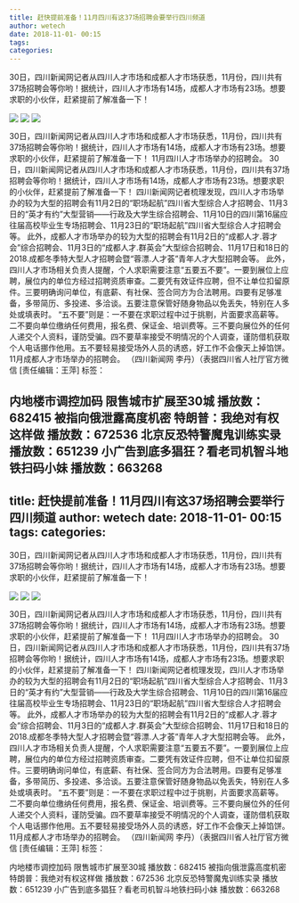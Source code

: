 ```yaml
---
title: 赶快提前准备！11月四川有这37场招聘会要举行四川频道
author: wetech
date: 2018-11-01- 00:15
tags: 
categories: 
---
```

30日，四川新闻网记者从四川人才市场和成都人才市场获悉，11月份，四川共有37场招聘会等你哟！据统计，四川人才市场有14场，成都人才市场有23场。想要求职的小伙伴，赶紧提前了解准备一下！
<!-- more -->
                
<img align="center" border="0" src="http://p2.ifengimg.com/fck/2018_44/ad0ecc47fccafd5_w660_h560.jpg" />
                
<img align="center" border="0" src="http://p2.ifengimg.com/fck/2018_44/39d2d7f156c064a_w664_h942.jpg" />
                
<img align="center" border="0" src="http://p2.ifengimg.com/a/2016/0810/204c433878d5cf9size1_w16_h16.png" />
            
30日，四川新闻网记者从四川人才市场和成都人才市场获悉，11月份，四川共有37场招聘会等你哟！据统计，四川人才市场有14场，成都人才市场有23场。想要求职的小伙伴，赶紧提前了解准备一下！
11月四川人才市场举办的招聘会。
30日，四川新闻网记者从四川人才市场和成都人才市场获悉，11月份，四川共有37场招聘会等你哟！据统计，四川人才市场有14场，成都人才市场有23场。想要求职的小伙伴，赶紧提前了解准备一下！
四川新闻网记者梳理发现，四川人才市场举办的较为大型的招聘会有11月2日的“职场起航”四川省大型综合人才招聘会、11月3日的“英才有约”大型营销——行政及大学生综合招聘会、11月10日的四川第16届应往届高校毕业生专场招聘会、11月23日的“职场起航”四川省大型综合人才招聘会等。
此外，成都人才市场举办的较为大型的招聘会有11月2日的“成都人才.蓉才会”综合招聘会、11月3日的“成都人才.群英会”大型综合招聘会、11月17日和18日的2018.成都冬季特大型人才招聘会暨“蓉漂.人才荟”青年人才大型招聘会等。
此外，四川人才市场相关负责人提醒，个人求职需要注意“五要五不要”。一要到展位上应聘，展位内的单位方经过招聘资质审查。二要凭有效证件应聘，但不让单位扣留原件。三要明确询问单位，有底薪、有社保、签合同方为合法聘用。四要有足够准备，多带简历、多投递、多洽谈。五要注意保管好随身物品以免丢失，特别在人多处或填表时。
“五不要”则是：一不要在求职过程中过于挑剔，片面要求高薪等。二不要向单位缴纳任何费用，报名费、保证金、培训费等。三不要向展位外的任何人递交个人资料，谨防受骗。四不要草率接受不明情况的个人调查，谨防借机获取个人电话挪作他用。五不要轻易接受场外人员的诱惑，好工作不会像天上掉馅饼。
11月成都人才市场举办的招聘会。
（四川新闻网 李丹）（表据四川省人社厅官方微信
[责任编辑：王萍]
标签：
 
 
 
 
 
 
 
 
             
内地楼市调控加码 限售城市扩展至30城
播放数：682415
被指向俄泄露高度机密 特朗普：我绝对有权这样做
播放数：672536
北京反恐特警魔鬼训练实录
播放数：651239
小广告到底多猖狂？看老司机智斗地铁扫码小妹
播放数：663268
---
title: 赶快提前准备！11月四川有这37场招聘会要举行四川频道
author: wetech
date: 2018-11-01- 00:15
tags: 
categories: 
---
30日，四川新闻网记者从四川人才市场和成都人才市场获悉，11月份，四川共有37场招聘会等你哟！据统计，四川人才市场有14场，成都人才市场有23场。想要求职的小伙伴，赶紧提前了解准备一下！
<!-- more -->
                
<img align="center" border="0" src="http://p2.ifengimg.com/fck/2018_44/ad0ecc47fccafd5_w660_h560.jpg" />
                
<img align="center" border="0" src="http://p2.ifengimg.com/fck/2018_44/39d2d7f156c064a_w664_h942.jpg" />
                
<img align="center" border="0" src="http://p2.ifengimg.com/a/2016/0810/204c433878d5cf9size1_w16_h16.png" />
            
30日，四川新闻网记者从四川人才市场和成都人才市场获悉，11月份，四川共有37场招聘会等你哟！据统计，四川人才市场有14场，成都人才市场有23场。想要求职的小伙伴，赶紧提前了解准备一下！
11月四川人才市场举办的招聘会。
30日，四川新闻网记者从四川人才市场和成都人才市场获悉，11月份，四川共有37场招聘会等你哟！据统计，四川人才市场有14场，成都人才市场有23场。想要求职的小伙伴，赶紧提前了解准备一下！
四川新闻网记者梳理发现，四川人才市场举办的较为大型的招聘会有11月2日的“职场起航”四川省大型综合人才招聘会、11月3日的“英才有约”大型营销——行政及大学生综合招聘会、11月10日的四川第16届应往届高校毕业生专场招聘会、11月23日的“职场起航”四川省大型综合人才招聘会等。
此外，成都人才市场举办的较为大型的招聘会有11月2日的“成都人才.蓉才会”综合招聘会、11月3日的“成都人才.群英会”大型综合招聘会、11月17日和18日的2018.成都冬季特大型人才招聘会暨“蓉漂.人才荟”青年人才大型招聘会等。
此外，四川人才市场相关负责人提醒，个人求职需要注意“五要五不要”。一要到展位上应聘，展位内的单位方经过招聘资质审查。二要凭有效证件应聘，但不让单位扣留原件。三要明确询问单位，有底薪、有社保、签合同方为合法聘用。四要有足够准备，多带简历、多投递、多洽谈。五要注意保管好随身物品以免丢失，特别在人多处或填表时。
“五不要”则是：一不要在求职过程中过于挑剔，片面要求高薪等。二不要向单位缴纳任何费用，报名费、保证金、培训费等。三不要向展位外的任何人递交个人资料，谨防受骗。四不要草率接受不明情况的个人调查，谨防借机获取个人电话挪作他用。五不要轻易接受场外人员的诱惑，好工作不会像天上掉馅饼。
11月成都人才市场举办的招聘会。
（四川新闻网 李丹）（表据四川省人社厅官方微信
[责任编辑：王萍]
标签：
 
 
 
 
 
 
 
 
             
内地楼市调控加码 限售城市扩展至30城
播放数：682415
被指向俄泄露高度机密 特朗普：我绝对有权这样做
播放数：672536
北京反恐特警魔鬼训练实录
播放数：651239
小广告到底多猖狂？看老司机智斗地铁扫码小妹
播放数：663268
